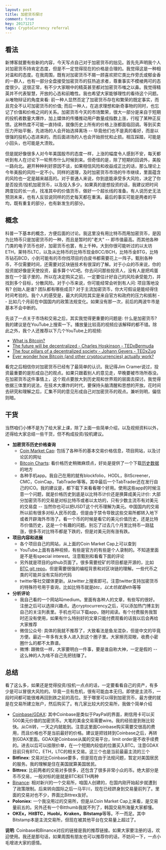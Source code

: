 ```yaml
---
layout: post
title: 加密货币探讨
comment: true
key: 20171217
tags: CryptoCurrency referral
---
```

## 看法
新博客就要有些新的内容，今天写点自己对于加密货币的拙见。首先先声明我个人对加密货币持肯定态度，但是不一定觉得现在的价格是合理的。我觉得这是一种相对温和的态度。在我周围，既有对加密货币不屑一顾喜欢把它类比作旁氏或郁金香的一群人，也有一部分全盘接受加密货币的狂热追求者，尊重事实不模棱两可的态度很少。这很正常，有不少大家眼中的精英甚至都对加密货币嗤之以鼻。我觉得精英并不代表智慧，开放的心态和前瞻性。我也希望大家能够理性的看待这个问题。从唯物辩证的角度来看: 前一种人显然否定了加密货币存在和繁荣的既定事实，而且完全不认可加密货币的价值; 而后一种人，在追求理想和新奇事物的同时，也忘记了价值和价格之间的关系。加密货币今天的市场繁荣，很大一部分是来自于短期的投机者数量大爆炸，加上媒体的传播推动用户数量成指数上涨，行程了某种正反馈。这种热度不可能一直持续，就像历史上所有的价格上涨都面临回调。等到买卖压力开始平衡，先进场的人会开始选择离场 -- 毕竟他们也不是真的看好，而是以很强的投机心态进来的。而后面进场的人也会开始担忧和止损。相互踩踏，可能是小回头，也可能是大溃败。


但是就好像很多人对今年美国股市的态度一样，上涨的幅度令人感到不安，每天都听到有人在讨论下一轮熊市什么时候到来。但奇怪的是，除了短期的回调外，美股一路向北。避开种种利好原因不谈，如果相信风险和收益成正比的话，那么理论上今年美股的风险一定不小。同样的道理，及时加密货币市场的牛市继续，里面蕴含的风险也一定是越来越高的。对于普通人来说，你到底能承受多大风险，决定了你是否投资/投机加密货币，以及投入多少。如果真的是想投资的话，我建议把时间跨度拉的长一点，找准其中的价值货币，做好一个超长线的准备。有人说历史无法预测未来，也有人反驳说同样的历史每天都在重演。最后的事实可能是两者的平均，既有重复的部分，也有新发生的部分。


## 概念
科普一下基本的概念，方便后面的讨论。我这里没有用比特币而用加密货币，是因为比特币只是加密货币的一种，而且是暂时的"老大" -- 即市值最高。而其他各种门类的电子货币也好，加密货币也罢，有上千种。大到你很可能听过的以太坊ETH，莱特币LTC，以及从比特币的比特币现金BCC/BCH，比特币金BTG，比特币钻石BCD，小到可能有的币你找项目的白皮书都需要花上一阵子。甄别各种币，不仅需要时间，还需要对区块链技术有很深的了解。对于小众的币来说，你的投资就好像是天使投资，最多算个VC吧。你去问问那些投资人，没有人是把鸡蛋放在一个篮子里的，所以在决定购买之前，一定要估计好自己的风险承受能力，并找到多个目标，分散风险。对于小币来说，你可能经常会听到有人问: 项目落地没有? 创始人是谁? 团队都有哪些成员? 对于主流加密货币，你大可假设是能经得住时间考验的。我个人的感受是，最大的风险其实是来自官方和政府的压力和抵制 -- 比如几个月前在中国国内的政策法规变化。如果没有那一次，前后的两波牛市是基本不会中断的。


先谈了一点关于市场和交易之后，其实我觉得更重要的问题是: 什么是加密货币? 我的建议是在YouTube上搜索一下。播放量比较高的视频应该解释的都不错。除此之外，我个人还推荐以下几个YouTube上的视频:
- [What is Bitcoin?][SirajRaval]
- [The future will be decentralized - Charles Hoskinson - TEDxBermuda][CharlesHoskinson]
- [The four pillars of a decentralized society - Johann Gevers - TEDxZug][JohannGevers]
- [Ever wonder how Bitcoin (and other cryptocurrencies) actually work?][3blue1brown]


看完之后相信你对加密货币已经有了最简单的认识。我记得Jim Cramer说过，投资最重要的是形成自己的观点。如果只跟着别人的意见走，早晚要被市场所吞没。在加密货币这件事情上，这个观点要放大到历史观和世界观的层面去探讨。我觉得依据三体里的说法，在技术大爆炸的时代，要保持头脑清醒和思想的开放。花时间去研究和理解之后，汇集不同的意见形成自己对加密货币的观点。兼听则明，偏信则暗。


## 干货
当然咱们小博不是为了给大家上课，除了上面一些简单介绍，以及视频资料以外，还得给大家总结一些干货，但不构成投资/投机建议。
* **加密货币历史价格查询**
    * [Coin Market Cap][coinmarketcap]: 包括了各种币的基本交易价格信息，项目网站，以及讨论区的网址
    * [Bitcoin Charts][bitcoincharts]: 看价格历史稍微麻烦点，好处是提供了一个下载[历史数据][bitcoinchartsdata]的地方
    * 各种手机app。我自己在用的就有blockfolio，HODL，BitScreener，CMC，CoinCap，TabTrader等等。其中最后一个TabTrader还在发行自己的ICO。我的建议是，都下载下来看看哪个好用。使用这些app的时候注意一个问题，就是价格历史到底是以比特币计价还是换算成美元计价: 大部分加密货币的交易是对标比特币或者以太坊的，只有少数主流币有对美元的交易盘 -- 当然你也可以把USDT这个代币理解为美元。中国国内的交易所以前有很多对标人民币的盘，但是由于禁令导致这些交易所都转入地下或者开辟海外市场了。看一个币的时候是看它的美元价值历史，还是比特币价值历史，这是一个有趣的问题。别忘了过去几个月里比特币一路猛涨，很多币对比特币都是下跌的，但是对美元则有涨有跌。
* **项目内容和进展**
    * 各个项目自己的网站，从上面的Coin Market Cap上可以查到
    * YouTube上面有各种视频，有些是官方的有些是个人录制的。不知道里面是不是有special interest。注意甄别和看看下面的评论
    * 另外就是项目的github页面了。很多需要挖矿的项目都是开源的，比如[BTC git repo][bitcoingithub]。但是需要很强的编程背景和对区块链的理解。一些代币之类的可能并没有实际的代码
    * twitter等社交媒体更新。从twitter上搜索即可。注意twitter支持加密货币的特殊符号用于查询，比如比特币就是$btc，以太坊就是$eth等等
* **分析评论**
    * 我自己看的一个网站叫medium。里面有各种人的文章，有些写的很好。注册之后可以选择兴趣点。选cryptocurrency之后，可以添加热门博主到自己的关注列表里。手机也可以下载app，随时阅读。有个付费服务我暂时还没有使用，如果有什么特别好的文章只能付费观看的话我以后会再给大家推荐
    * 微信公众号: 具体的我就不推荐了，大致看法是鱼龙混杂，但是中文的毕竟方便。最近一年多有太多人进入到这个圈子里。大家擦亮双眼，收费小密圈什么的都不太靠谱。
    * 微博: 跟微信一样，大家要明白一件事，要是谁自称大神，一定是假的 -- 这么神的人为啥不自己先把钱赚了。


## 总结
看了这么多，如果还是觉得投资/投机一点点的话，一定要看看自己的资产，有多少是可以冒很大风险的。毕竟一旦有危机，很有可能血本无归。即使是主流币，一段时间都可能很难再回到跌之前的高位。至于哪里可以得到加密货币，最方便的就是在交易所建立账户，然后购买了。有几家比较大的交易所，我做个简单介绍
* [Coinbase/GDAX][coinbase]: 其中Coinbase是类似于PayPal的界面，刷信用卡可以买500美元价值的加密货币。大笔的美金交易需要wire。我的经验是到账比较快。从Citi转，一天之内就能到。注意这里面Coinbase购买需要交很高的费用，而且价格也不是当前最好的价格。建议是把钱转到Coinbase之后，再转到GDAX里面。GDAX是Coinbase从属的交易平台，limit order是不收手续费的。进去以后可以挂限价单，在一个短期内较低的位置买入BTC。注意GDAX目前只有BTC，ETH，LTC的相关交易。这三个也是当前最最主流的三个
* **Bitfinex**: 交易对比Coinbase要多，但是现在由于法规问题，暂定对美国居民的服务。我的理解是住在美国就算美国居民。
* **Bittrex**: 比前两者的交易对多很多，还包含了很多非常小众的币。绝大部分是币币交易，一般对标的是就是BTC和ETH两种
* [Binance][binance]: 相对新兴的一个交易所，咱国人创建的，在国内刚开始起步就遭到了政策限制。后来转向国际之后一马平川，现在已经跻身到交易量前列了。里面的交易对也不少，界面比Bittrex友好。
* **Poloniex**: 一个我没用过的交易所，但是从Coin Market Cap上来看，是交易量前五的。另外还有一个Bitthumb我就不列了，韩国交易所海量大家都懂。
* **OKEx，HitBTC，Huobi，Kraken，Bitstamp**等等。不一而足。其中Bitstamp本是主流交易所，但现在被其他平台在交易量上超过了。


**说明**: Coinbase和Binance对应的链接是我的推荐链接。如果大家要注册的话，欢迎使用。我还是那句话，如果周围有朋友也可以推荐你的话，不妨问一下，一点小毛增进大家的感情。


[CharlesHoskinson]: https://www.youtube.com/watch?v=97ufCT6lQcY
[JohannGevers]: https://www.youtube.com/watch?v=8oeiOeDq_Nc
[SirajRaval]: https://www.youtube.com/watch?v=nVFDZsxOMRg
[3blue1brown]: https://www.youtube.com/watch?v=bBC-nXj3Ng4&t=241s
[coinbase]: https://www.coinbase.com/join/5959bb7110351d00bd6f6530 
[binance]: https://www.binance.com/?ref=10137936
[coinmarketcap]: https://coinmarketcap.com/
[bitcoingithub]: https://github.com/bitcoin/bitcoin
[bitcoincharts]: https://bitcoincharts.com
[bitcoinchartsdata]: https://api.bitcoincharts.com/v1/csv/



